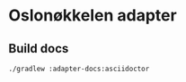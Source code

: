Oslonøkkelen adapter
====================


Build docs
----------

    ./gradlew :adapter-docs:asciidoctor

